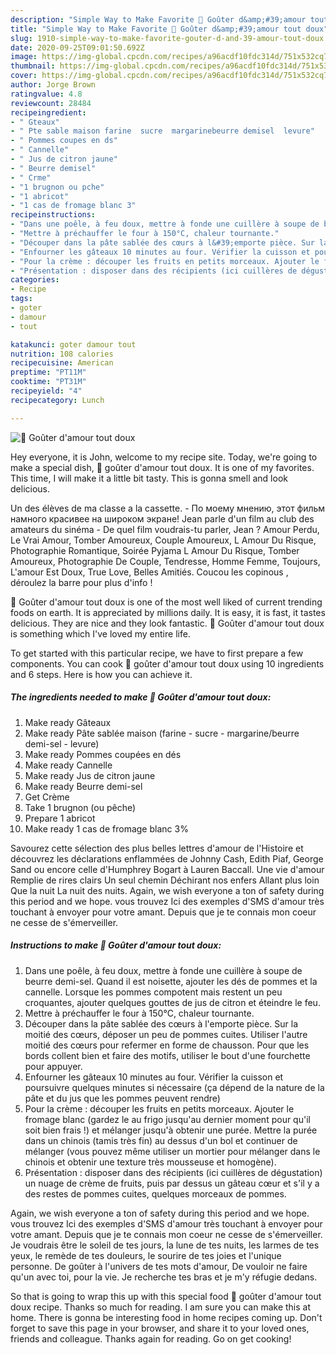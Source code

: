 ```yaml
---
description: "Simple Way to Make Favorite 💮 Goûter d&amp;#39;amour tout doux"
title: "Simple Way to Make Favorite 💮 Goûter d&amp;#39;amour tout doux"
slug: 1910-simple-way-to-make-favorite-gouter-d-and-39-amour-tout-doux
date: 2020-09-25T09:01:50.692Z
image: https://img-global.cpcdn.com/recipes/a96acdf10fdc314d/751x532cq70/💮-gouter-damour-tout-doux-photo-principale-de-la-recette.jpg
thumbnail: https://img-global.cpcdn.com/recipes/a96acdf10fdc314d/751x532cq70/💮-gouter-damour-tout-doux-photo-principale-de-la-recette.jpg
cover: https://img-global.cpcdn.com/recipes/a96acdf10fdc314d/751x532cq70/💮-gouter-damour-tout-doux-photo-principale-de-la-recette.jpg
author: Jorge Brown
ratingvalue: 4.8
reviewcount: 28484
recipeingredient:
- " Gteaux"
- " Pte sable maison farine  sucre  margarinebeurre demisel  levure"
- " Pommes coupes en ds"
- " Cannelle"
- " Jus de citron jaune"
- " Beurre demisel"
- " Crme"
- "1 brugnon ou pche"
- "1 abricot"
- "1 cas de fromage blanc 3"
recipeinstructions:
- "Dans une poêle, à feu doux, mettre à fonde une cuillère à soupe de beurre demi-sel. Quand il est noisette, ajouter les dés de pommes et la cannelle. Lorsque les pommes compotent mais restent un peu croquantes, ajouter quelques gouttes de jus de citron et éteindre le feu."
- "Mettre à préchauffer le four à 150°C, chaleur tournante."
- "Découper dans la pâte sablée des cœurs à l&#39;emporte pièce. Sur la moitié des cœurs, déposer un peu de pommes cuites. Utiliser l&#39;autre moitié des cœurs pour refermer en forme de chausson. Pour que les bords collent bien et faire des motifs, utiliser le bout d&#39;une fourchette pour appuyer."
- "Enfourner les gâteaux 10 minutes au four. Vérifier la cuisson et poursuivre quelques minutes si nécessaire (ça dépend de la nature de la pâte et du jus que les pommes peuvent rendre)"
- "Pour la crème : découper les fruits en petits morceaux. Ajouter le fromage blanc (gardez le au frigo jusqu&#39;au dernier moment pour qu&#39;il soit bien frais !) et mélanger jusqu&#39;à obtenir une purée. Mettre la purée dans un chinois (tamis très fin) au dessus d&#39;un bol et continuer de mélanger (vous pouvez même utiliser un mortier pour mélanger dans le chinois et obtenir une texture très mousseuse et homogène)."
- "Présentation : disposer dans des récipients (ici cuillères de dégustation) un nuage de crème de fruits, puis par dessus un gâteau cœur et s&#39;il y a des restes de pommes cuites, quelques morceaux de pommes."
categories:
- Recipe
tags:
- goter
- damour
- tout

katakunci: goter damour tout 
nutrition: 108 calories
recipecuisine: American
preptime: "PT11M"
cooktime: "PT31M"
recipeyield: "4"
recipecategory: Lunch

---
```



![💮 Goûter d&#39;amour tout doux](https://img-global.cpcdn.com/recipes/a96acdf10fdc314d/751x532cq70/💮-gouter-damour-tout-doux-photo-principale-de-la-recette.jpg)

Hey everyone, it is John, welcome to my recipe site. Today, we're going to make a special dish, 💮 goûter d&#39;amour tout doux. It is one of my favorites. This time, I will make it a little bit tasty. This is gonna smell and look delicious.

Un des élèves de ma classe a la cassette. - По моему мнению, этот фильм намного красивее на широком экране! Jean parle d&#39;un film au club des amateurs du sinéma - De quel film voudrais-tu parler, Jean ? Amour Perdu, Le Vrai Amour, Tomber Amoureux, Couple Amoureux, L Amour Du Risque, Photographie Romantique, Soirée Pyjama L Amour Du Risque, Tomber Amoureux, Photographie De Couple, Tendresse, Homme Femme, Toujours, L&#39;amour Est Doux, True Love, Belles Amitiés. Coucou les copinous , déroulez la barre pour plus d&#39;info !

💮 Goûter d&#39;amour tout doux is one of the most well liked of current trending foods on earth. It is appreciated by millions daily. It is easy, it is fast, it tastes delicious. They are nice and they look fantastic. 💮 Goûter d&#39;amour tout doux is something which I've loved my entire life.


To get started with this particular recipe, we have to first prepare a few components. You can cook 💮 goûter d&#39;amour tout doux using 10 ingredients and 6 steps. Here is how you can achieve it.

<!--inarticleads1-->

##### The ingredients needed to make 💮 Goûter d&#39;amour tout doux:

1. Make ready  Gâteaux
1. Make ready  Pâte sablée maison (farine - sucre - margarine/beurre demi-sel - levure)
1. Make ready  Pommes coupées en dés
1. Make ready  Cannelle
1. Make ready  Jus de citron jaune
1. Make ready  Beurre demi-sel
1. Get  Crème
1. Take 1 brugnon (ou pêche)
1. Prepare 1 abricot
1. Make ready 1 cas de fromage blanc 3%


Savourez cette sélection des plus belles lettres d&#39;amour de l&#39;Histoire et découvrez les déclarations enflammées de Johnny Cash, Edith Piaf, George Sand ou encore celle d&#39;Humphrey Bogart à Lauren Baccall. Une vie d&#39;amour Remplie de rires clairs Un seul chemin Déchirant nos enfers Allant plus loin Que la nuit La nuit des nuits. Again, we wish everyone a ton of safety during this period and we hope. vous trouvez Ici des exemples d&#39;SMS d&#39;amour très touchant à envoyer pour votre amant. Depuis que je te connais mon coeur ne cesse de s&#39;émerveiller. 

<!--inarticleads2-->

##### Instructions to make 💮 Goûter d&#39;amour tout doux:

1. Dans une poêle, à feu doux, mettre à fonde une cuillère à soupe de beurre demi-sel. Quand il est noisette, ajouter les dés de pommes et la cannelle. Lorsque les pommes compotent mais restent un peu croquantes, ajouter quelques gouttes de jus de citron et éteindre le feu.
1. Mettre à préchauffer le four à 150°C, chaleur tournante.
1. Découper dans la pâte sablée des cœurs à l&#39;emporte pièce. Sur la moitié des cœurs, déposer un peu de pommes cuites. Utiliser l&#39;autre moitié des cœurs pour refermer en forme de chausson. Pour que les bords collent bien et faire des motifs, utiliser le bout d&#39;une fourchette pour appuyer.
1. Enfourner les gâteaux 10 minutes au four. Vérifier la cuisson et poursuivre quelques minutes si nécessaire (ça dépend de la nature de la pâte et du jus que les pommes peuvent rendre)
1. Pour la crème : découper les fruits en petits morceaux. Ajouter le fromage blanc (gardez le au frigo jusqu&#39;au dernier moment pour qu&#39;il soit bien frais !) et mélanger jusqu&#39;à obtenir une purée. Mettre la purée dans un chinois (tamis très fin) au dessus d&#39;un bol et continuer de mélanger (vous pouvez même utiliser un mortier pour mélanger dans le chinois et obtenir une texture très mousseuse et homogène).
1. Présentation : disposer dans des récipients (ici cuillères de dégustation) un nuage de crème de fruits, puis par dessus un gâteau cœur et s&#39;il y a des restes de pommes cuites, quelques morceaux de pommes.


Again, we wish everyone a ton of safety during this period and we hope. vous trouvez Ici des exemples d&#39;SMS d&#39;amour très touchant à envoyer pour votre amant. Depuis que je te connais mon coeur ne cesse de s&#39;émerveiller. Je voudrais être le soleil de tes jours, la lune de tes nuits, les larmes de tes yeux, le remède de tes douleurs, le sourire de tes joies et l&#39;unique personne. De goûter à l&#39;univers de tes mots d&#39;amour, De vouloir ne faire qu&#39;un avec toi, pour la vie. Je recherche tes bras et je m&#39;y réfugie dedans. 

So that is going to wrap this up with this special food 💮 goûter d&#39;amour tout doux recipe. Thanks so much for reading. I am sure you can make this at home. There is gonna be interesting food in home recipes coming up. Don't forget to save this page in your browser, and share it to your loved ones, friends and colleague. Thanks again for reading. Go on get cooking!
